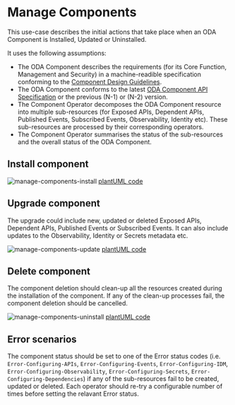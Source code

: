 # Manage Components

This use-case describes the initial actions that take place when an ODA Component is Installed, Updated or Uninstalled.

It uses the following assumptions:

* The ODA Component describes the requirements (for its Core Function, Management and Security) in a machine-readible specification conforming to the [Component Design Guidelines](https://github.com/tmforum-oda/oda-ca-docs/blob/master/ODAComponentDesignGuidelines.md).
* The ODA Component conforms to the latest [ODA Component API Specification](https://github.com/tmforum-oda/oda-canvas/blob/master/charts/oda-crds/templates/oda-component-crd.yaml) or the previous (N-1) or (N-2) version.
* The Component Operator decomposes the ODA Component resource into multiple sub-resources (for Exposed APIs, Dependent APIs, Published Events, Subscribed Events, Observability, Identity etc). These sub-resources are processed by their corresponding operators.
* The Component Operator summarises the status of the sub-resources and the overall status of the ODA Component.

## Install component

![manage-components-install](http://www.plantuml.com/plantuml/proxy?cache=no&src=https://raw.githubusercontent.com/tmforum-oda/oda-canvas/master/usecase-library/pumlFiles/manage-components-install.puml)
[plantUML code](pumlFiles/manage-components-install.puml)

## Upgrade component

The upgrade could include new, updated or deleted Exposed APIs, Dependent APIs, Published Events or Subscribed Events.
It can also include updates to the Observability, Identity or Secrets metadata etc.

![manage-components-update](http://www.plantuml.com/plantuml/proxy?cache=no&src=https://raw.githubusercontent.com/tmforum-oda/oda-canvas/master/usecase-library/pumlFiles/manage-components-update.puml)
[plantUML code](pumlFiles/manage-components-update.puml)

## Delete component

The component deletion should clean-up all the resources created during the installation of the component. If any of the clean-up processes fail, the component deletion should be cancelled.

![manage-components-uninstall](http://www.plantuml.com/plantuml/proxy?cache=no&src=https://raw.githubusercontent.com/tmforum-oda/oda-canvas/master/usecase-library/pumlFiles/manage-components-uninstall.puml)
[plantUML code](pumlFiles/manage-components-uninstall.puml)

## Error scenarios

The component status should be set to one of the Error status codes (i.e. `Error-Configuring-APIs`, `Error-Configuring-Events`, `Error-Configuring-IDM`, `Error-Configuring-Observability`, `Error-Configuring-Secrets`, `Error-Configuring-Dependencies`) if any of the sub-resources fail to be created, updated or deleted. Each operator should re-try a configurable number of times before setting the relavant Error status.


